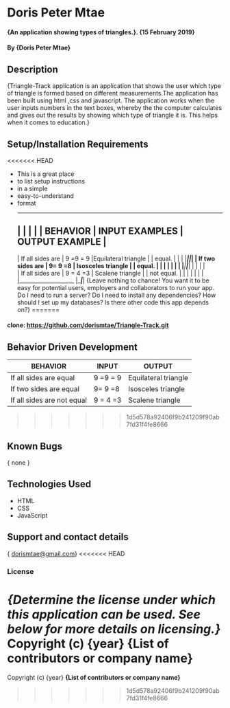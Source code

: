 # Doris Peter Mtae
#### {An application showing types of triangles.}. {15 February 2019}
#### By {Doris Peter Mtae}
## Description
{Triangle-Track application is an application that shows the user which type of triangle is formed based on different measurements.The application has been built using html ,css and javascript. The application works when the user inputs numbers in the text boxes, whereby the the computer calculates and gives out the results by showing which type of triangle it is. This helps when it comes to education.}
## Setup/Installation Requirements
<<<<<<< HEAD
* This is a great place
* to list setup instructions
* in a simple
* easy-to-understand
* format
  ___________________________________________________________________
  |                     |                        |                       |
  |     BEHAVIOR        |   INPUT EXAMPLES       |      OUTPUT EXAMPLE   |
  ------------------------------------------------------------------------                   
  | If all sides are    |     9 =9 = 9           |Equilateral triangle   |
  | equal.              |                        |                       |
  |_____________________|________________________|_______________________|
  | If two sides are    |     9= 9 =8            | Isosceles triangle    |
  |  equal.             |                        |                       |
  |                     |                        |                       |
  |_____________________|________________________|_______________________|                                      |                     |                        |                       |  
  |  If  all sides are  |     9 = 4 =3           |  Scalene triangle     |
  |   not equal.        |                        |                       |
  |                     |                        |                       |
  |____________________ |________________________|_______________________|
{Leave nothing to chance! You want it to be easy for potential users, employers and collaborators to run your app. Do I need to run a server? Do I need to install any dependencies? How should I set up my databases? Is there other code this app depends on?}
=======
#### clone: https://github.com/dorismtae/Triangle-Track.git
## Behavior Driven Development

  |     BEHAVIOR        |   INPUT                |      OUTPUT           |
  |---------------------|------------------------|-----------------------|                   
  | If all sides are equal|     9 =9 = 9           |Equilateral triangle |
  | If two sides are equal|     9= 9 =8        | Isosceles triangle      |
  | If  all sides are not equal|     9 = 4 =3           |  Scalene triangle |

>>>>>>> 1d5d578a92406f9b241209f90ab7fd31f4fe8666
## Known Bugs
{ none }
## Technologies Used
* HTML
* CSS
* JavaScript
## Support and contact details
{ dorismtae@gmail.com}
<<<<<<< HEAD
### License
*{Determine the license under which this application can be used.  See below for more details on licensing.}*
Copyright (c) {year} **{List of contributors or company name}**
=======
Copyright (c) {year} **{List of contributors or company name}**



>>>>>>> 1d5d578a92406f9b241209f90ab7fd31f4fe8666
